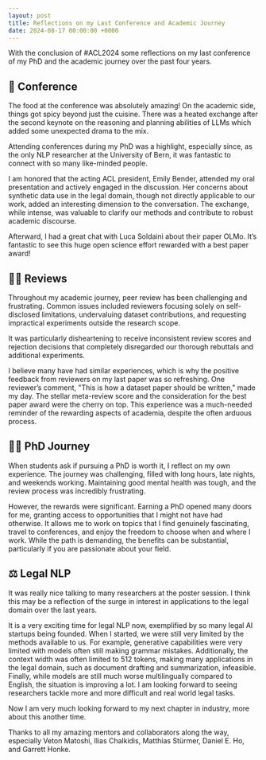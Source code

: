 ```yaml
---
layout: post 
title: Reflections on my Last Conference and Academic Journey
date: 2024-08-17 00:00:00 +0000
---
```


With the conclusion of #ACL2024 some reflections on my last conference of my PhD and the academic journey over the past
four years.

## 🤝 Conference

The food at the conference was absolutely amazing! On the academic side, things got spicy beyond just the cuisine. There
was a heated exchange after the second keynote on the reasoning and planning abilities of LLMs which added some
unexpected drama to the mix.

Attending conferences during my PhD was a highlight, especially since, as the only NLP researcher at the University of
Bern, it was fantastic to connect with so many like-minded people.

I am honored that the acting ACL president, Emily Bender, attended my oral presentation and actively engaged in the
discussion. Her concerns about synthetic data use in the legal domain, though not directly applicable to our work, added
an interesting dimension to the conversation. The exchange, while intense, was valuable to clarify our methods and
contribute to robust academic discourse.

Afterward, I had a great chat with Luca Soldaini about their paper OLMo. It’s fantastic to see this huge open science
effort rewarded with a best paper award!

## 🧑‍⚖️ Reviews

Throughout my academic journey, peer review has been challenging and frustrating. Common issues included reviewers
focusing solely on self-disclosed limitations, undervaluing dataset contributions, and requesting impractical
experiments outside the research scope.

It was particularly disheartening to receive inconsistent review scores and rejection decisions that completely
disregarded our thorough rebuttals and additional experiments.

I believe many have had similar experiences, which is why the positive feedback from reviewers on my last paper was so
refreshing. One reviewer’s comment, "This is how a dataset paper should be written," made my day. The stellar
meta-review score and the consideration for the best paper award were the cherry on top. This experience was a
much-needed reminder of the rewarding aspects of academia, despite the often arduous process.

## 🧑‍🔬 PhD Journey

When students ask if pursuing a PhD is worth it, I reflect on my own experience. The journey was challenging, filled
with long hours, late nights, and weekends working. Maintaining good mental health was tough, and the review process was
incredibly frustrating.

However, the rewards were significant. Earning a PhD opened many doors for me, granting access to opportunities that I
might not have had otherwise. It allows me to work on topics that I find genuinely fascinating, travel to conferences,
and enjoy the freedom to choose when and where I work. While the path is demanding, the benefits can be substantial,
particularly if you are passionate about your field.

## ⚖️ Legal NLP

It was really nice talking to many researchers at the poster session. I think this may be a reflection of the surge in
interest in applications to the legal domain over the last years.

It is a very exciting time for legal NLP now, exemplified by so many legal AI startups being founded. When I started, we
were still very limited by the methods available to us. For example, generative capabilities were very limited with
models often still making grammar mistakes. Additionally, the context width was often limited to 512 tokens, making many
applications in the legal domain, such as document drafting and summarization, infeasible. Finally, while models are
still much worse multilingually compared to English, the situation is improving a lot. I am looking forward to seeing
researchers tackle more and more difficult and real world legal tasks.

Now I am very much looking forward to my next chapter in industry, more about this another time.

Thanks to all my amazing mentors and collaborators along the way, especially Veton Matoshi, Ilias Chalkidis, Matthias
Stürmer, Daniel E. Ho, and Garrett Honke.